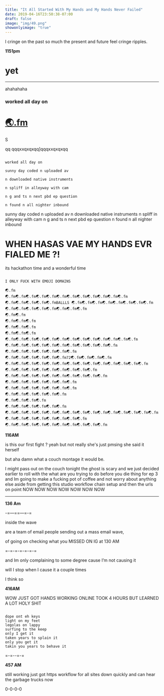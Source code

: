 ```yaml
---
title: "It All Started With My Hands and My Hands Never Failed"
date: 2019-04-16T23:50:38-07:00
draft: false
image: "img/49.png"
showonlyimage: "true"
---
```


I cringe on the past so much the present and future feel cringe ripples. 

<!--more-->

**1151pm**

# yet

___




ahahahaha



<h3>

  worked all day on


</h3>





<h1><a href="🌏.fm"> 🌏.fm </a></h1>


S

qq
qqqxxqxqxqq]qqqxxqxqxqq

```

worked all day on

sunny day coded n uploaded av

n downloaded native instruments

n spliff in alleyway with cam

n g and ts n next pbd ep question

n found n all nighter inbound

```



sunny day coded n uploaded av
n downloaded native instruments
n spliff in alleyway with cam
n g and ts n next pbd ep question
n found n all nighter inbound




# WHEN HASAS VAE MY HANDS EVR FIALED ME ?!



its hackathon time and a wonderful time

```

I ONLY FUCK WITH EMOJI DOMAINS

🌏.fm
🌏.fm🌏.fm🌏.fm🌏.fm🌏.fm🌏.fm🌏.fm🌏.fm🌏.fm🌏.fm🌏.fm🌏.fm
🌏.fm🌏.fm🌏.fm🌏.fm🌏.fmBALLLS 🌏.fm🌏.fm🌏.fm🌏.fm🌏.fm🌏.fm🌏.fm🌏.fm
🌏.fm🌏.fm🌏.fm🌏.fm🌏.fm🌏.fm🌏.fm🌏.fm
🌏.fm🌏.fm
🌏.fm🌏.fm🌏.fm
🌏.fm🌏.fm🌏.fm
🌏.fm🌏.fm🌏.fm
🌏.fm🌏.fm🌏.fm🌏.fm🌏.fm🌏.fm🌏.fm🌏.fm🌏.fm🌏.fm🌏.fm🌏.fm🌏.fm
🌏.fm🌏.fm🌏.fm🌏.fm🌏.fm🌏.fm🌏.fm🌏.fm🌏.fm🌏.fm🌏.fm
🌏.fm🌏.fm🌏.fm🌏.fm🌏.fm🌏.fm🌏.fm
🌏.fm🌏.fm🌏.fm🌏.fm🌏.fm🌏.fm72🌏.fm🌏.fm🌏.fm🌏.fm
🌏.fm🌏.fm🌏.fm🌏.fm🌏.fm🌏.fm🌏.fm🌏.fm🌏.fm🌏.fm🌏.fm🌏.fm🌏.fm🌏.fm
🌏.fm🌏.fm🌏.fm🌏.fm🌏.fm🌏.fm🌏.fm🌏.fm🌏.fm
🌏.fm🌏.fm🌏.fm🌏.fm🌏.fm🌏.fm🌏.fm🌏.fm🌏.fm🌏.fm
🌏.fm🌏.fm🌏.fm🌏.fm🌏.fm🌏.fm🌏.fm
🌏.fm🌏.fm🌏.fm🌏.fm🌏.fm🌏.fm🌏.fm
🌏.fm🌏.fm🌏.fm🌏.fm🌏.fm🌏.fm
🌏.fm🌏.fm🌏.fm🌏.fm
🌏.fm🌏.fm🌏.fm🌏.fm🌏.fm🌏.fm
🌏.fm🌏.fm🌏.fm🌏.fm🌏.fm🌏.fm🌏.fm🌏.fm🌏.fm🌏.fm🌏.fm🌏.fm🌏.fm🌏.fm🌏.fm🌏.fm🌏.fm🌏.fm🌏.fm🌏.fm🌏.fm🌏.fm🌏.fm
🌏.fm🌏.fm🌏.fm🌏.fm🌏.fm🌏.fm🌏.fm🌏.fm🌏.fm🌏.fm

```


**116AM**

is this our first fight ? yeah but not really she's just pmsing she said it herself

but aha damn what a couch montage it would be.

I might pass out on the couch tonight the ghost is scary and we just decided earlier to roll with the what are you trying to do before you die thing for ep 3 and Im going to make a fucking pot of coffee and not worry about anything else aside from getting this studio workflow chain setup and then the urls on point NOW NOW NOW NOW NOW NOW NOW

___


**136 Am**

-=—==—=-=

inside the wave

are a team of email people sending out a mass email wave,

of going on checking what you MISSED ON IG at 130 AM

=-=-=-=-=-=-=

and Im only complaining to some degree cause I’m not causing it

will I stop when I cause it a couple times

I think so



**416AM**

WOW JUST GOT HANDS WORKING ONLINE TOOK 4 HOURS BUT LEARNED A LOT HOLY SHIT

```

dope ont eh keys
light on my feet
legolas on lappy
surfing to the keep
only I get it
taken years to splain it
only you get it
takin you years to behave it

```



=-=--=-=


**457 AM**

still working just got https workflow for all sites down quickly and can hear the garbage trucks now

0-0-0-0
